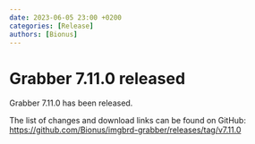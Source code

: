 ```yaml
---
date: 2023-06-05 23:00 +0200
categories: [Release]
authors: [Bionus]
---
```



# Grabber 7.11.0 released

Grabber 7.11.0 has been released.

The list of changes and download links can be found on GitHub:  
<https://github.com/Bionus/imgbrd-grabber/releases/tag/v7.11.0>
